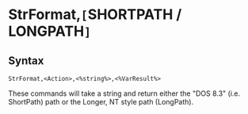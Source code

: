 # StrFormat,`[`SHORTPATH / LONGPATH`]` #
## Syntax ##
```
StrFormat,<Action>,<%string%>,<%VarResult%>
```
These commands will take a string and return either the "DOS 8.3" (i.e. ShortPath) path or the Longer, NT style path (LongPath).